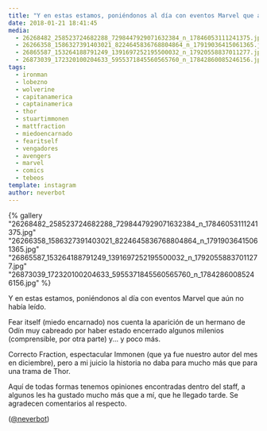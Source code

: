 ```yaml
---
title: "Y en estas estamos, poniéndonos al día con eventos Marvel que aún no había leído"
date: 2018-01-21 18:41:45
media: 
  - 26268482_258523724682288_7298447929071632384_n_17846053111241375.jpg
  - 26266358_1586327391403021_8224645836768804864_n_17919036415061365.jpg
  - 26865587_153264188791249_1391697252195500032_n_17920558837011277.jpg
  - 26873039_172320100204633_5955371845560565760_n_17842860085246156.jpg
tags: 
  - ironman
  - lobezno
  - wolverine
  - capitanamerica
  - captainamerica
  - thor
  - stuartimmonen
  - mattfraction
  - miedoencarnado
  - fearitself
  - vengadores
  - avengers
  - marvel
  - comics
  - tebeos
template: instagram
author: neverbot
---
```


{% gallery "26268482_258523724682288_7298447929071632384_n_17846053111241375.jpg" "26266358_1586327391403021_8224645836768804864_n_17919036415061365.jpg" "26865587_153264188791249_1391697252195500032_n_17920558837011277.jpg" "26873039_172320100204633_5955371845560565760_n_17842860085246156.jpg" %}

Y en estas estamos, poniéndonos al día con eventos Marvel que aún no había leído.

Fear itself (miedo encarnado) nos cuenta la aparición de un hermano de Odín muy cabreado por haber estado encerrado algunos milenios (comprensible, por otra parte) y... y poco más.

Correcto Fraction, espectacular Immonen (que ya fue nuestro autor del mes en diciembre), pero a mi juicio la historia no daba para mucho más que para una trama de Thor.

Aquí de todas formas tenemos opiniones encontradas dentro del staff, a algunos les ha gustado mucho más que a mí, que he llegado tarde. Se agradecen comentarios al respecto.

([@neverbot](https://instagram.com/neverbot))
